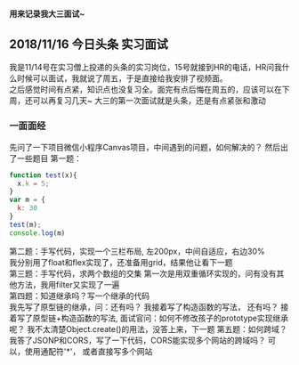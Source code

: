 #### 用来记录我大三面试~


## 2018/11/16 今日头条 实习面试
我是11/14号在实习僧上投递的头条的实习岗位，15号就接到HR的电话，HR问我什么时候可以面试，我就说了周五，于是直接给我安排了视频面。  
之后感觉时间有点紧，知识点也没复习全。面完有点后悔在周五的，应该可以在下周，还可以再复习几天~ 
大三的第一次面试就是头条，还是有点紧张和激动
### 一面面经
先问了一下项目微信小程序Canvas项目，中间遇到的问题，如何解决的？ 然后出了一些题目
第一题：

``` JavaScript
function test(x){
  x.k = 5;
}
var m = {
  k: 30
}
test(m);
console.log(m)
```

第二题：手写代码，实现一个三栏布局, 左200px，中间自适应，右边30%  
我分别用了float和flex实现了，还准备用grid，结果他让看下一题  
第三题：手写代码，求两个数组的交集
第一次是用双重循环实现的，问有没有其他方法，我用filter又实现了一遍  
第四题：知道继承吗？写一个继承的代码  
我先写了原型链的继承，问：还有吗？ 我接着写了构造函数的写法， 还有吗？ 接着写了原型链+构造函数的写法, 面试官问：如何不修改孩子的prototype实现继承呢？ 我不太清楚Object.create()的用法，没答上来，下一题
第五题：如何跨域？
我答了JSONP和CORS，写了一下代码，CORS能实现多个网站的跨域吗？ 可以，使用通配符'*'， 或者直接写多个网站







